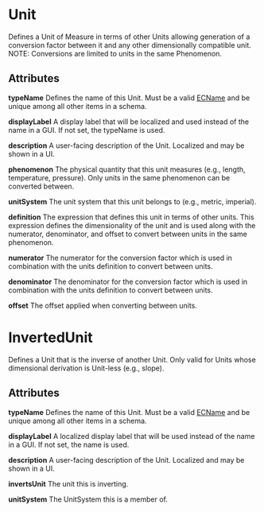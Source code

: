# Unit

Defines a Unit of Measure in terms of other Units allowing generation of a conversion factor between it and any other dimensionally compatible unit.  NOTE: Conversions are limited to units in the same Phenomenon.

## Attributes

**typeName** Defines the name of this Unit. Must be a valid [ECName](./ec-name.md) and be unique among all other items in a schema.

**displayLabel** A display label that will be localized and used instead of the name in a GUI. If not set, the typeName is used.

**description** A user-facing description of the Unit. Localized and may be shown in a UI.

**phenomenon** The physical quantity that this unit measures (e.g., length, temperature, pressure).  Only units in the same phenomenon can be converted between.

**unitSystem** The unit system that this unit belongs to (e.g., metric, imperial).

**definition** The expression that defines this unit in terms of other units.  This expression defines the dimensionality of the unit and is used along with the numerator, denominator, and offset to convert between units in the same phenomenon.

**numerator** The numerator for the conversion factor which is used in combination with the units definition to convert between units.

**denominator** The denominator for the conversion factor which is used in combination with the units definition to convert between units.

**offset** The offset applied when converting between units.

# InvertedUnit

Defines a Unit that is the inverse of another Unit.  Only valid for Units whose dimensional derivation is Unit-less (e.g., slope).

## Attributes

**typeName** Defines the name of this Unit. Must be a valid [ECName](./ec-name.md) and be unique among all other items in a schema.

**displayLabel** A localized display label that will be used instead of the name in a GUI. If not set, the name is used.

**description** A user-facing description of the Unit. Localized and may be shown in a UI.

**invertsUnit** The unit this is inverting.

**unitSystem** The UnitSystem this is a member of.